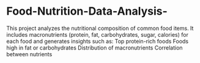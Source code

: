 # Food-Nutrition-Data-Analysis-
This project analyzes the nutritional composition of common food items. It includes macronutrients (protein, fat, carbohydrates, sugar, calories) for each food and generates insights such as:  Top protein-rich foods  Foods high in fat or carbohydrates  Distribution of macronutrients  Correlation between nutrients  
